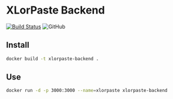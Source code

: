 # XLorPaste Backend

[![Build Status](https://travis-ci.org/yjl9903/XLorPaste-Backend.svg?branch=master)](https://travis-ci.org/yjl9903/XLorPaste-Backend) ![GitHub](https://img.shields.io/github/license/yjl9903/XLorPaste-Backend?color=success)

## Install

```bash
docker build -t xlorpaste-backend .
```

## Use

```bash
docker run -d -p 3000:3000 --name=xlorpaste xlorpaste-backend
```
